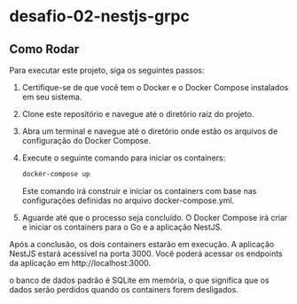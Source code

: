 # desafio-02-nestjs-grpc

## Como Rodar

Para executar este projeto, siga os seguintes passos:

1. Certifique-se de que você tem o Docker e o Docker Compose instalados em seu sistema.

2. Clone este repositório e navegue até o diretório raiz do projeto.

3. Abra um terminal e navegue até o diretório onde estão os arquivos de configuração do Docker Compose.

4. Execute o seguinte comando para iniciar os containers:

   ```bash
   docker-compose up
   ```
   Este comando irá construir e iniciar os containers com base nas configurações definidas no arquivo docker-compose.yml.

5. Aguarde até que o processo seja concluído. O Docker Compose irá criar e iniciar os containers para o Go e a aplicação NestJS.

Após a conclusão, os dois containers estarão em execução. A aplicação NestJS estará acessível na porta 3000. Você poderá acessar os endpoints da aplicação em http://localhost:3000.

o banco de dados padrão é SQLite em memória, o que significa que os dados serão perdidos quando os containers forem desligados. 

